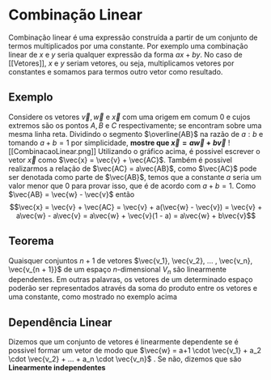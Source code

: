 # Combinação Linear
Combinação linear é uma expressão construída a partir de um conjunto de termos multiplicados por uma constante. Por exemplo uma combinação linear de $x$ e $y$ seria qualquer expressão da forma $ax + by$. No caso de [[Vetores]], $x$ e $y$ seriam vetores, ou seja, multiplicamos vetores por constantes e somamos para termos outro vetor como resultado.

## Exemplo
Considere os vetores $\vec{v}, \vec{w}$ e $\vec{x}$ com uma origem em comum $0$ e cujos extremos são os pontos $A, B$ e $C$ respectivamente; se encontram sobre uma mesma linha reta. Dividindo o segmento $\overline{AB}$ na razão de $a : b$ e tomando $a+b=1$ por simplicidade, **mostre que $\vec{x} = a\vec{w} + b\vec{v}$**
![[CombinacaoLinear.png]]
Utilizando o gráfico acima, é possivel escrever o vetor $\vec{x}$ como $\vec{x} = \vec{v} + \vec{AC}$. Também é possivel realizarmos a relação de $\vec{AC} = a\vec{AB}$, como $\vec{AC}$ pode ser denotada como parte de $\vec{AB}$, temos que a constante $a$ seria um valor menor que $0$ para provar isso, que é de acordo com $a + b = 1$.
Como $\vec{AB} = \vec{w} - \vec{v}$  então
$$\vec{x} = \vec{v} + \vec{AC} = \vec{v} + a(\vec{w} - \vec{v}) = \vec{v} + a\vec{w} - a\vec{v} = a\vec{w} + \vec{v}(1 - a) = a\vec{w} + b\vec{v}$$
## Teorema
Quaisquer conjuntos $n + 1$ de vetores $\vec{v_1}, \vec{v_2}, ... , \vec{v_n}, \vec{v_{n + 1}}$ de um espaço $n$-dimensional $V_n$ são linearmente dependentes. Em outras palavras, os vetores de um determinado espaço poderão ser representados através da soma do produto entre os vetores e uma constante, como mostrado no exemplo acima

## Dependência Linear
Dizemos que um conjunto de vetores é linearmente dependente se é possivel formar um vetor de modo que $\vec{w} = a+1 \cdot \vec{v_1} + a_2 \cdot \vec{v_2} + ... + a_n \cdot \vec{v_n}$ . Se não, dizemos que são **Linearmente independentes**
